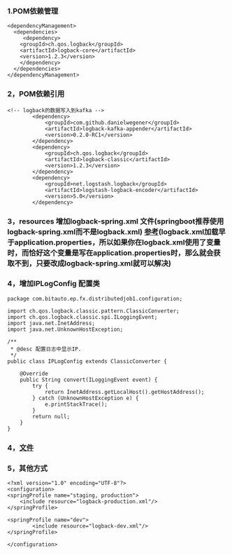 ### 1.POM依赖管理
```
<dependencyManagement>
  <dependencies>
     <dependency>
    <groupId>ch.qos.logback</groupId>
    <artifactId>logback-core</artifactId>
    <version>1.2.3</version>
    </dependency>
  </dependencies>
</dependencyManagement>
```
### 2，POM依赖引用
```
<!-- logback的数据写入到kafka -->
		<dependency>
			<groupId>com.github.danielwegener</groupId>
			<artifactId>logback-kafka-appender</artifactId>
			<version>0.2.0-RC1</version>
		</dependency>
		<dependency>
			<groupId>ch.qos.logback</groupId>
			<artifactId>logback-classic</artifactId>
			<version>1.2.3</version>
		</dependency>
		<dependency>
			<groupId>net.logstash.logback</groupId>
			<artifactId>logstash-logback-encoder</artifactId>
			<version>5.0</version>
		</dependency>
```
### 3，resources 增加logback-spring.xml 文件(springboot推荐使用logback-spring.xml而不是logback.xml)  [参考](https://blog.csdn.net/qianyiyiding/article/details/76565810)(logback.xml加载早于application.properties，所以如果你在logback.xml使用了变量时，而恰好这个变量是写在application.properties时，那么就会获取不到，只要改成logback-spring.xml就可以解决)
### 4，增加IPLogConfig 配置类
```
package com.bitauto.ep.fx.distributedjob1.configuration;

import ch.qos.logback.classic.pattern.ClassicConverter;
import ch.qos.logback.classic.spi.ILoggingEvent;
import java.net.InetAddress;
import java.net.UnknownHostException;

/**
 * @desc 配置日志中显示IP.
 */
public class IPLogConfig extends ClassicConverter {

    @Override
    public String convert(ILoggingEvent event) {
        try {
            return InetAddress.getLocalHost().getHostAddress();
        } catch (UnknownHostException e) {
            e.printStackTrace();
        }
        return null;
    }
}
```
### 4，[文件](https://github.com/clh123321/java/blob/master/logback-%E6%8E%A5kafka%E5%BC%82%E6%AD%A5%E6%8E%A5%E6%94%B6%E6%B6%88%E6%81%AF-logback-spring.xml)

### 5，其他方式
```
<?xml version="1.0" encoding="UTF-8"?>
<configuration>
<springProfile name="staging, production">
    <include resource="logback-production.xml"/>
</springProfile>

<springProfile name="dev">
        <include resource="logback-dev.xml"/>
</springProfile>

</configuration>
```
